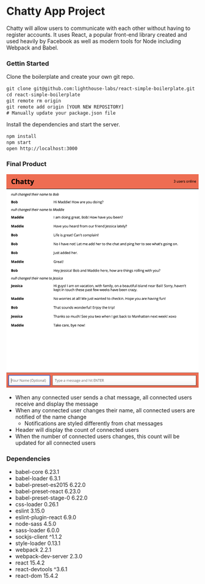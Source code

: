 # Chatty App Project 

Chatty will allow users to communicate with each other without having to register accounts. It uses React, a popular front-end library created and used heavily by Facebook as well as modern tools for Node including Webpack and Babel.

### Gettin Started

Clone the boilerplate and create your own git repo.

```
git clone git@github.com:lighthouse-labs/react-simple-boilerplate.git
cd react-simple-boilerplate
git remote rm origin
git remote add origin [YOUR NEW REPOSITORY]
# Manually update your package.json file
```

Install the dependencies and start the server.

```
npm install
npm start
open http://localhost:3000
```

### Final Product 

!["Screenshot of Final Chatty App"](https://github.com/maddie21/Chatty-App/blob/master/docs/chattyapp.png?raw=true)

- When any connected user sends a chat message, all     connected users receive and display the message
- When any connected user changes their name, all       connected users are notified of the name change
    - Notifications are styled differently from chat messages
- Header will display the count of connected users
- When the number of connected users changes, this      count will be updated for all connected users



### Dependencies


* babel-core 6.23.1
* babel-loader 6.3.1
* babel-preset-es2015 6.22.0
* babel-preset-react 6.23.0
* babel-preset-stage-0 6.22.0
* css-loader 0.26.1
* eslint 3.15.0
* eslint-plugin-react 6.9.0
* node-sass 4.5.0
* sass-loader 6.0.0
* sockjs-client ^1.1.2
* style-loader 0.13.1
* webpack 2.2.1 
* webpack-dev-server 2.3.0
* react 15.4.2
* react-devtools ^3.6.1
* react-dom 15.4.2
